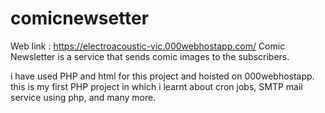 # comicnewsetter

Web link : https://electroacoustic-vic.000webhostapp.com/
Comic Newsletter is a service that sends comic images to the subscribers. 

i have used PHP and html for this project and hoisted on 000webhostapp. 
this is my first PHP project in which i learnt about cron jobs,  SMTP mail service using php, and many more. 

